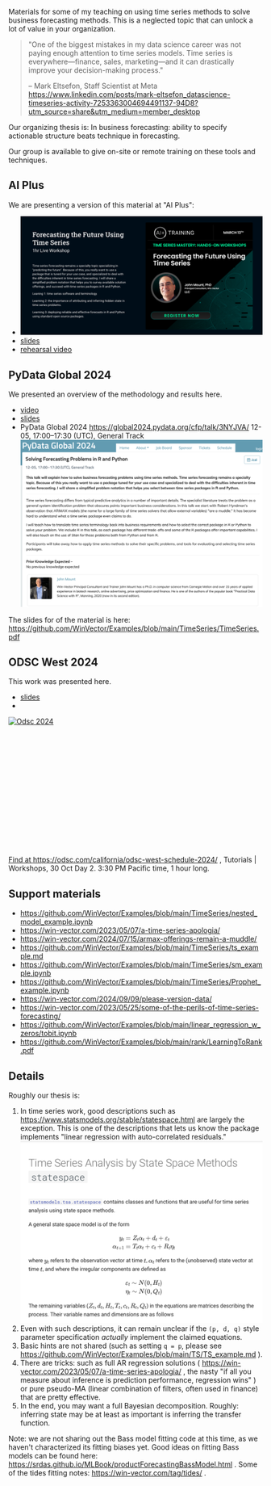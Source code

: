 

Materials for some of my teaching on using time series methods to solve business forecasting methods. This is a neglected topic that can unlock a lot of value in your organization.

> "One of the biggest mistakes in my data science career was not paying enough attention to time series models. Time series is everywhere—finance, sales, marketing—and it can drastically improve your decision-making process."
>
> – Mark Eltsefon, Staff Scientist at Meta https://www.linkedin.com/posts/mark-eltsefon_datascience-timeseries-activity-7253363004694491137-94D8?utm_source=share&utm_medium=member_desktop


Our organizing thesis is:  In business forecasting: ability to specify actionable structure beats technique in forecasting.

Our group is available to give on-site or remote training on these tools and techniques.

<h2>AI Plus</h2>

We are presenting a version of this material at "AI Plus":

  * [<img src="ai_plus_announce.png"/>](https://app.aiplus.training/courses/Time-Series-Mastery)
  * [slides](TimeSeriesProblems.pdf)
  * [rehearsal video](https://www.youtube.com/watch?v=8ALN8N2Bj7s)


<h2>PyData Global 2024</h2>

We presented an overview of the methodology and results here.

  * [video](https://www.youtube.com/watch?v=jbJqlTWgN9A)
  * [slides](TS.pdf)
  * PyData Global 2024 https://global2024.pydata.org/cfp/talk/3NYJVA/ 12-05, 17:00–17:30 (UTC), General Track <img src="PyData2024.png">



The slides for of the material is here: https://github.com/WinVector/Examples/blob/main/TimeSeries/TimeSeries.pdf





<h2>ODSC West 2024</h2>


This work was presented here.

 * [slides](TimeSeries.pdf)
 * <a href="https://odsc.com/california/odsc-west-schedule-2024/">
<img style="display:block; margin-left:auto; margin-right:auto;" src="https://win-vector.com/wp-content/uploads/2024/10/odsc_2024.png" alt="Odsc 2024" title="odsc_2024.png" border="0" width="598" height="260" /><p/>
Find at https://odsc.com/california/odsc-west-schedule-2024/ , Tutorials | Workshops, 30 Oct Day 2. 3:30 PM Pacific time, 1 hour long.
</a>






<h2>Support materials</h2>

  * https://github.com/WinVector/Examples/blob/main/TimeSeries/nested_model_example.ipynb 
  * https://win-vector.com/2023/05/07/a-time-series-apologia/ 
  * https://win-vector.com/2024/07/15/armax-offerings-remain-a-muddle/ 
  * https://github.com/WinVector/Examples/blob/main/TimeSeries/ts_example.md 
  * https://github.com/WinVector/Examples/blob/main/TimeSeries/sm_example.ipynb
  * https://github.com/WinVector/Examples/blob/main/TimeSeries/Prophet_example.ipynb 
  * https://win-vector.com/2024/09/09/please-version-data/ 
  * https://win-vector.com/2023/05/25/some-of-the-perils-of-time-series-forecasting/  
  * https://github.com/WinVector/Examples/blob/main/linear_regression_w_zeros/tobit.ipynb
  * https://github.com/WinVector/Examples/blob/main/rank/LearningToRank.pdf


<h2>Details</h2>

Roughly our thesis is:

  1) In time series work, good descriptions such as https://www.statsmodels.org/stable/statespace.html are largely the exception.
    This is one of the descriptions that lets us know the package implements "linear regression with auto-correlated residuals."
     <img src="stats_models.png">
  2) Even with such descriptions, it can remain unclear if the `(p, d, q)` style parameter specification *actually* implement the claimed equations.
  3) Basic hints are not shared (such as setting `q = p`, please see https://github.com/WinVector/Examples/blob/main/TS/TS_example.md ).
  4) There are tricks: such as full AR regression solutions ( https://win-vector.com/2023/05/07/a-time-series-apologia/ , the nasty "if all you measure about inference is prediction performance, regression wins" ) or pure pseudo-MA (linear combination of filters, often used in finance) that are pretty effective.
  4) In the end, you may want a full Bayesian decomposition. Roughly: inferring state may be at least as important is inferring the transfer function.


Note: we are not sharing out the Bass model fitting code at this time, as we haven't characterized its fitting biases yet. Good ideas on fitting Bass models can be found here: https://srdas.github.io/MLBook/productForecastingBassModel.html .
Some of the tides fitting notes: https://win-vector.com/tag/tides/ .
